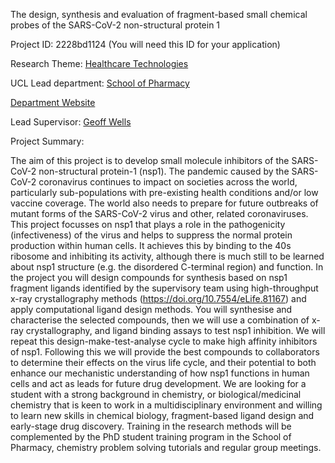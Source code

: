 The design, synthesis and evaluation of fragment-based small chemical probes of the SARS-CoV-2 non-structural protein 1

Project ID: 2228bd1124
(You will need this ID for your application)

Research Theme: [Healthcare Technologies](../themes/healthcare-technologies.md)

UCL Lead department: [School of Pharmacy](../departments/school-of-pharmacy.md)

[Department Website](https://www.ucl.ac.uk/pharmacy)

Lead Supervisor: [Geoff Wells](https://iris.ucl.ac.uk/iris/browse/profile?upi=GWELL53)

Project Summary:

The aim of this project is to develop small molecule inhibitors of the SARS-CoV-2 non-structural protein-1 (nsp1).
 The pandemic caused by the SARS-CoV-2 coronavirus continues to impact on societies across the world, particularly sub-populations with pre-existing health conditions and/or low vaccine coverage. The world also needs to prepare for future outbreaks of mutant forms of the SARS-CoV-2 virus and other, related coronaviruses. This project focusses on nsp1 that plays a role in the pathogenicity (infectiveness) of the virus and helps to suppress the normal protein production within human cells. It achieves this by binding to the 40s ribosome and inhibiting its activity, although there is much still to be learned about nsp1 structure (e.g. the disordered C-terminal region) and function. In the project you will design compounds for synthesis based on nsp1 fragment ligands identified by the supervisory team using high-throughput x-ray crystallography methods (https://doi.org/10.7554/eLife.81167) and apply computational ligand design methods. You will synthesise and characterise the selected compounds, then we will use a combination of x-ray crystallography, and ligand binding assays to test nsp1 inhibition. We will repeat this design-make-test-analyse cycle to make high affinity inhibitors of nsp1. Following this we will provide the best compounds to collaborators to determine their effects on the virus life cycle, and their potential to both enhance our mechanistic understanding of how nsp1 functions in human cells and act as leads for future drug development.
 We are looking for a student with a strong background in chemistry, or biological/medicinal chemistry that is keen to work in a multidisciplinary environment and willing to learn new skills in chemical biology, fragment-based ligand design and early-stage drug discovery. Training in the research methods will be complemented by the PhD student training program in the School of Pharmacy, chemistry problem solving tutorials and regular group meetings.